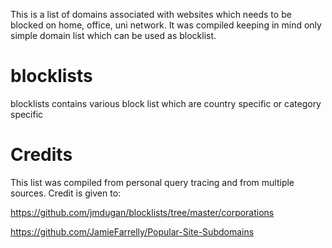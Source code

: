 This is a list of domains associated with websites which needs to be blocked on home, office, uni network. It was compiled keeping in mind only simple domain list which can be used as blocklist.



# blocklists

blocklists contains various block list which are country specific or category specific 

# Credits

This list was compiled from personal query tracing and from multiple sources. Credit is given to:

https://github.com/jmdugan/blocklists/tree/master/corporations

https://github.com/JamieFarrelly/Popular-Site-Subdomains
